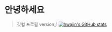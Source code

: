 # 안녕하세요 
> 깃헙 프로필 version_1
[![hwajin's GitHub stats](https://github-readme-stats.vercel.app/api?username=hwajin-jo)](https://github.com/anuraghazra/github-readme-stats)